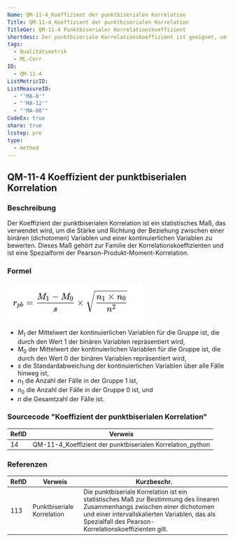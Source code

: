 ```yaml
---
Name: QM-11-4_Koeffizient der punktbiserialen Korrelation
Title: QM-11-4_Koeffizient der punktbiserialen Korrelation
TitleGer: QM-11-4 Punktbiserialer Korrelationskoeffizient
shortdesc: Der punktbiseriale Korrelationskoeffizient ist geeignet, um die Stärke und Richtung des Zusammenhangs zwischen einer dichotomen (binären) Variable und einer kontinuierlichen Variable zu messen, wie etwa den Einfluss des Geschlechts auf das Einkommen.
tags:
  - Qualitätsmetrik
  - ML-Corr
ID:
  - QM-11-4
ListMetricID: 
ListMeasureID:
  - "'MA-8'"
  - "'MA-12'"
  - "'MA-08'"
CodeEx: true
share: true
lcstep: pre
type:
  - method
---
```

## QM-11-4 Koeffizient der punktbiserialen Korrelation

### Beschreibung

Der Koeffizient der punktbiserialen Korrelation ist ein statistisches Maß, das verwendet wird, um die Stärke und Richtung der Beziehung zwischen einer binären (dichotomen) Variablen und einer kontinuierlichen Variablen zu bewerten. Dieses Maß gehört zur Familie der Korrelationskoeffizienten und ist eine Spezialform der Pearson-Produkt-Moment-Korrelation. 
### Formel
![Formel für punkt-biserielle Korrelation](../../../../9999_Images/PunkteBiserielleKorrelation.png)

- $M_1$ der Mittelwert der kontinuierlichen Variablen für die Gruppe ist, die durch den Wert 1 der binären Variablen repräsentiert wird,
- $M_0$ der Mittelwert der kontinuierlichen Variablen für die Gruppe ist, die durch den Wert 0 der binären Variablen repräsentiert wird,
- $s$ die Standardabweichung der kontinuierlichen Variablen über alle Fälle hinweg ist,
- $n_1$ die Anzahl der Fälle in der Gruppe 1 ist,
- $n_0$ die Anzahl der Fälle in der Gruppe 0 ist, und
- $n$ die Gesamtzahl der Fälle ist.


### Sourcecode "Koeffizient der punktbiserialen Korrelation"

| RefID | Verweis                                                    |
| ----- | ---------------------------------------------------------- |
| 14    | QM-11-4_Koeffizient der punktbiserialen Korrelation_python |



### Referenzen

| RefID | Verweis                      | Kurzbeschr.                                                                                                                                                                                                                           |
| ----- | ---------------------------- | ------------------------------------------------------------------------------------------------------------------------------------------------------------------------------------------------------------------------------------- |
| 113   |  Punktbiseriale Korrelation  | Die punktbiseriale Korrelation ist ein statistisches Maß zur Bestimmung des linearen Zusammenhangs zwischen einer dichotomen und einer intervallskalierten Variablen, das als Spezialfall des Pearson-Korrelationskoeffizienten gilt. |
